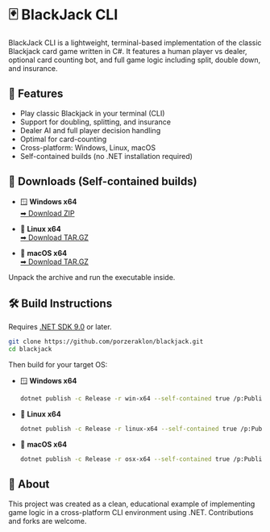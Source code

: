 # 🃏 BlackJack CLI

BlackJack CLI is a lightweight, terminal-based implementation of the classic Blackjack card game written in C#. It features a human player vs dealer, optional card counting bot, and full game logic including split, double down, and insurance.

## 🎯 Features

- Play classic Blackjack in your terminal (CLI)
- Support for doubling, splitting, and insurance
- Dealer AI and full player decision handling
- Optimal for card-counting
- Cross-platform: Windows, Linux, macOS
- Self-contained builds (no .NET installation required)

## 🔽 Downloads (Self-contained builds)

- 🪟 **Windows x64**  
  [➡ Download ZIP](https://github.com/porzeraklon/blackjack/releases/latest/download/BlackJackCLI-win-x64.zip)

- 🐧 **Linux x64**  
  [➡ Download TAR.GZ](https://github.com/porzeraklon/blackjack/releases/latest/download/BlackJackCLI-linux-x64.tar.xz)

- 🍎 **macOS x64**  
  [➡ Download TAR.GZ](https://github.com/porzeraklon/blackjack/releases/latest/download/BlackJackCLI-osx-x64.tar.xz)

Unpack the archive and run the executable inside.

## 🛠️ Build Instructions

Requires [.NET SDK 9.0](https://dotnet.microsoft.com/en-us/download/dotnet/9.0) or later.

```bash
git clone https://github.com/porzeraklon/blackjack.git
cd blackjack
```

Then build for your target OS:

- 🪟 **Windows x64**  
  ```bash
  dotnet publish -c Release -r win-x64 --self-contained true /p:PublishTrimmed=true
  ```

- 🐧 **Linux x64**  
  ```bash
  dotnet publish -c Release -r linux-x64 --self-contained true /p:PublishTrimmed=true
  ```

- 🍎 **macOS x64**  
  ```bash
  dotnet publish -c Release -r osx-x64 --self-contained true /p:PublishTrimmed=true
  ```

## 🙋 About

This project was created as a clean, educational example of implementing game logic in a cross-platform CLI environment using .NET.
Contributions and forks are welcome.
